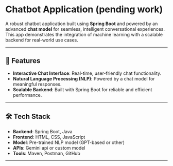 # Chatbot Application (pending work)

A robust chatbot application built using **Spring Boot** and powered by an advanced **chat model** for seamless, intelligent conversational experiences. This app demonstrates the integration of machine learning with a scalable backend for real-world use cases.

---

## 🚀 Features

- **Interactive Chat Interface**: Real-time, user-friendly chat functionality.
- **Natural Language Processing (NLP)**: Powered by a chat model for meaningful responses.
- **Scalable Backend**: Built with Spring Boot for reliable and efficient performance.


---

## 🛠️ Tech Stack

- **Backend**: Spring Boot, Java
- **Frontend**: HTML, CSS, JavaScript
- **Model**: Pre-trained NLP model (GPT-based or other)
- **APIs**: Gemini api or custom model
- **Tools**: Maven, Postman, GitHub

---



